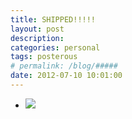 ```yaml
---
title: SHIPPED!!!!!
layout: post
description:  
categories: personal
tags: posterous
# permalink: /blog/#####
date: 2012-07-10 10:01:00
---
```


<ul data-clearing>
  <li><a href="/img/blog/2012/07/42838159-image.jpg"><img src="/img/blog/2012/07/42838159-image.jpg" data-caption=""></a></li>
</ul>